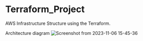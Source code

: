 # Terraform_Project
AWS Infrastructure Structure using the Terraform.

Architecture diagram
![Screenshot from 2023-11-06 15-45-36](https://github.com/sumant039/AWS_-Infra_Terraform/assets/48150206/743bb854-f4ae-40a9-bbfa-c1646eda8281)
